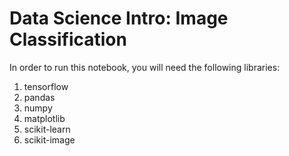 # Data Science Intro: Image Classification

In order to run this notebook, you will need the following libraries:

1. tensorflow
2. pandas
3. numpy
4. matplotlib
5. scikit-learn
6. scikit-image